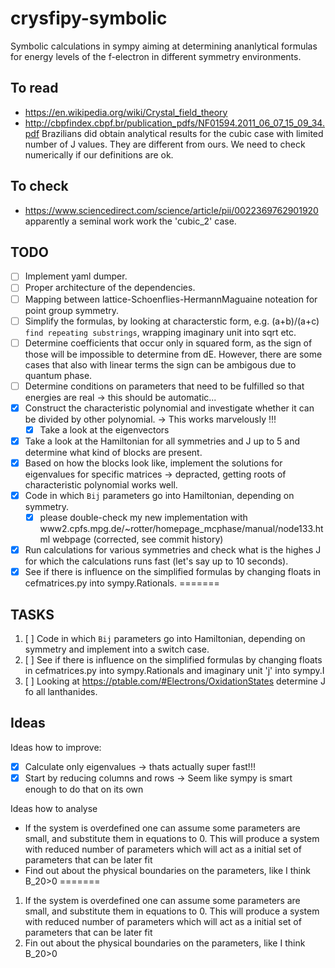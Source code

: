 # crysfipy-symbolic

Symbolic calculations in sympy aiming at determining ananlytical formulas for energy levels of the f-electron in different symmetry environments.

## To read
- https://en.wikipedia.org/wiki/Crystal_field_theory
- http://cbpfindex.cbpf.br/publication_pdfs/NF01594.2011_06_07_15_09_34.pdf Brazilians did obtain analytical results for the cubic case with limited number of J values. They are different from ours. We need to check numerically if our definitions are ok.

## To check
- https://www.sciencedirect.com/science/article/pii/0022369762901920 apparently a seminal work work the 'cubic_2' case.

## TODO
- [ ] Implement yaml dumper.
- [ ] Proper architecture of the dependencies. 
- [ ] Mapping between lattice-Schoenflies-HermannMaguaine noteation for point group symmetry.
- [ ] Simplify the formulas, by looking at characterstic form, e.g. (a+b)/(a+c) `find repeating substrings`, wrapping imaginary unit into sqrt etc.
- [ ] Determine coefficients that occur only in squared form, as the sign of those will be impossible to determine from dE. However, there are some cases that also with linear terms the sign can be ambigous due to quantum phase.
- [ ] Determine conditions on parameters that need to be fulfilled so that energies are real -> this should be automatic...
- [X] Construct the characteristic polynomial and investigate whether it can be divided by other polynomial. -> This works marvelously !!!
  - [X] Take a look at the eigenvectors
- [X] Take a look at the Hamiltonian for all symmetries and J up to 5 and determine what kind of blocks are present.
- [X] Based on how the blocks look like, implement the solutions for eigenvalues for specific matrices -> depracted, getting roots of characteristic polynomial works well.
- [X] Code in which `Bij` parameters go into Hamiltonian, depending on symmetry.
  - [X] please double-check my new implementation with www2.cpfs.mpg.de/~rotter/homepage_mcphase/manual/node133.html webpage (corrected, see commit history)
- [X] Run calculations for various symmetries and check what is the highes J for which the calculations runs fast (let's say up to 10 seconds).
- [X] See if there is influence on the simplified formulas by changing floats in cefmatrices.py into sympy.Rationals.
=======
## TASKS
1. [ ] Code in which `Bij` parameters go into Hamiltonian, depending on symmetry and implement into a switch case.
2. [ ] See if there is influence on the simplified formulas by changing floats in cefmatrices.py into sympy.Rationals and imaginary unit 'j' into sympy.I
3. [ ] Looking at https://ptable.com/#Electrons/OxidationStates determine J fo all lanthanides.

## Ideas
Ideas how to improve:
- [X] Calculate only eigenvalues -> thats actually super fast!!!
- [X] Start by reducing columns and rows -> Seem like sympy is smart enough to do that on its own

Ideas how to analyse
- If the system is overdefined one can assume some parameters are small, and substitute them in equations to 0. This will produce a system with reduced number of parameters which will act as a initial set of parameters that can be later fit
- Find out about the physical boundaries on the parameters, like I think B_20>0
=======
1. If the system is overdefined one can assume some parameters are small, and substitute them in equations to 0. This will produce a system with reduced number of parameters which will act as a initial set of parameters that can be later fit
2. Fin out about the physical boundaries on the parameters, like I think B_20>0
